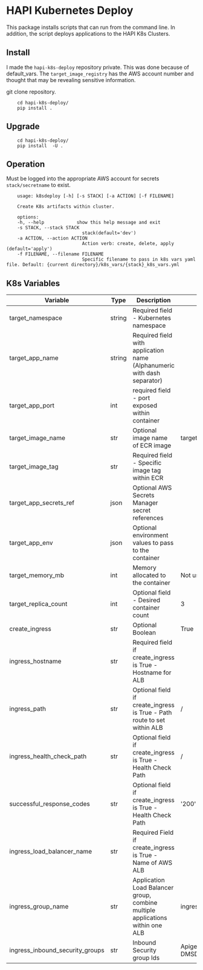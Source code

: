 HAPI Kubernetes Deploy
====================

This package installs scripts that can run from the command line. In addition, the script deploys applications to the HAPI K8s Clusters.

## Install
I made the `hapi-k8s-deploy` repository private. This was done because of default_vars. The `target_image_registry` has the AWS account number and thought that may be revealing sensitive information. 

git clone repository.

        cd hapi-k8s-deploy/
        pip install .

## Upgrade

        cd hapi-k8s-deploy/
        pip install  -U .


## Operation

Must be logged into the appropriate AWS account for secrets  `stack/secretname` to exist.

        usage: k8sdeploy [-h] [-s STACK] [-a ACTION] [-f FILENAME]

        Create K8s artifacts within cluster.

        options:
        -h, --help            show this help message and exit
        -s STACK, --stack STACK
                                stack(default='dev')
        -a ACTION, --action ACTION
                                Action verb: create, delete, apply (default='apply')
        -f FILENAME, --filename FILENAME
                                Specific filename to pass in k8s vars yaml file. Default: {current directory}/k8s_vars/{stack}_k8s_vars.yml
        


## K8s Variables

Variable | Type | Description | Default Value
-------- | ---- | ----------- | -------------
target_namespace| string | Required field - Kubernetes namespace |
target_app_name | string | Required field with application name (Alphanumeric with dash separator) |
target_app_port | int | required field - port exposed within container |
target_image_name| str | Optional image name of ECR image | target_app_name
target_image_tag | str | Required field - Specific image tag within ECR | 
target_app_secrets_ref | json | Optional AWS Secrets Manager secret references |
target_app_env | json | Optional environment values to pass to the container |
target_memory_mb | int | Memory allocated to the container | Not used currently
target_replica_count | int | Optional field - Desired container count | 3
create_ingress | str | Optional Boolean | True
ingress_hostname | str | Required field if create_ingress is True - Hostname for ALB | 
ingress_path | str | Optional field if create_ingress is True - Path route to set within ALB | /
ingress_health_check_path| str | Optional field if create_ingress is True - Health Check Path | /
successful_response_codes| str | Optional field if create_ingress is True - Health Check Path | '200'
ingress_load_balancer_name | str | Required Field if create_ingress is True - Name of AWS ALB | 
ingress_group_name | str | Application Load Balancer group, combine multiple applications within one ALB | ingress_load_balancer_name
ingress_inbound_security_groups | str | Inbound Security group Ids | Apigee Edge IPs and DMSDEVOPS Tunnel